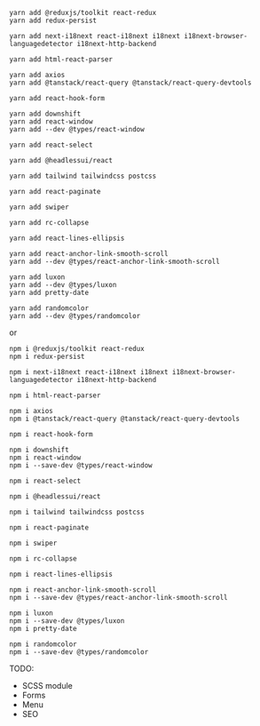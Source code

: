     yarn add @reduxjs/toolkit react-redux
    yarn add redux-persist

    yarn add next-i18next react-i18next i18next i18next-browser-languagedetector i18next-http-backend

    yarn add html-react-parser

    yarn add axios
    yarn add @tanstack/react-query @tanstack/react-query-devtools

    yarn add react-hook-form

    yarn add downshift
    yarn add react-window
    yarn add --dev @types/react-window

    yarn add react-select

    yarn add @headlessui/react

    yarn add tailwind tailwindcss postcss

    yarn add react-paginate

    yarn add swiper

    yarn add rc-collapse

    yarn add react-lines-ellipsis

    yarn add react-anchor-link-smooth-scroll
    yarn add --dev @types/react-anchor-link-smooth-scroll

    yarn add luxon
    yarn add --dev @types/luxon
    yarn add pretty-date

    yarn add randomcolor
    yarn add --dev @types/randomcolor

or

    npm i @reduxjs/toolkit react-redux
    npm i redux-persist

    npm i next-i18next react-i18next i18next i18next-browser-languagedetector i18next-http-backend

    npm i html-react-parser

    npm i axios
    npm i @tanstack/react-query @tanstack/react-query-devtools

    npm i react-hook-form

    npm i downshift
    npm i react-window
    npm i --save-dev @types/react-window

    npm i react-select

    npm i @headlessui/react

    npm i tailwind tailwindcss postcss

    npm i react-paginate

    npm i swiper

    npm i rc-collapse

    npm i react-lines-ellipsis

    npm i react-anchor-link-smooth-scroll
    npm i --save-dev @types/react-anchor-link-smooth-scroll

    npm i luxon
    npm i --save-dev @types/luxon
    npm i pretty-date

    npm i randomcolor
    npm i --save-dev @types/randomcolor

TODO:

- SCSS module
- Forms
- Menu
- SEO
